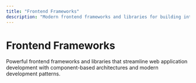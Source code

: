```yaml
---
title: "Frontend Frameworks"
description: "Modern frontend frameworks and libraries for building interactive web applications and user interfaces"
---
```


# Frontend Frameworks

Powerful frontend frameworks and libraries that streamline web application development with component-based architectures and modern development patterns.